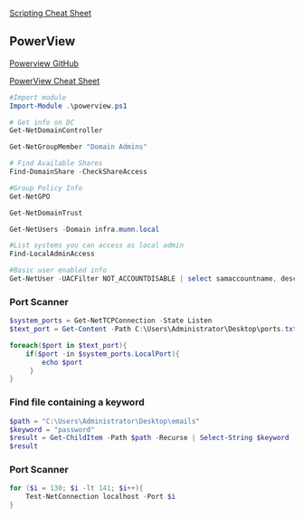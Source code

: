 [Scripting Cheat Sheet](https://learnxinyminutes.com/docs/powershell/)

## PowerView
[Powerview GitHub](https://github.com/PowerShellMafia/PowerSploit/blob/dev/Recon/PowerView.ps1)

[PowerView Cheat Sheet](https://book.hacktricks.xyz/windows/basic-powershell-for-pentesters/powerview)

```powershell
#Import module
Import-Module .\powerview.ps1

# Get info on DC
Get-NetDomainController 

Get-NetGroupMember "Domain Admins"

# Find Available Shares
Find-DomainShare -CheckShareAccess

#Group Policy Info
Get-NetGPO

Get-NetDomainTrust

Get-NetUsers -Domain infra.munn.local

#List systems you can access as local admin
Find-LocalAdminAccess

#Basic user enabled info
Get-NetUser -UACFilter NOT_ACCOUNTDISABLE | select samaccountname, description, pwdlastset, logoncount, badpwdcount 
```


### Port Scanner

```Powershell
$system_ports = Get-NetTCPConnection -State Listen
$text_port = Get-Content -Path C:\Users\Administrator\Desktop\ports.txt

foreach($port in $text_port){
    if($port -in $system_ports.LocalPort){
        echo $port
     }
}
```

### Find file containing a keyword
```powershell
$path = "C:\Users\Administrator\Desktop\emails"
$keyword = "password"
$result = Get-ChildItem -Path $path -Recurse | Select-String $keyword
$result
```

### Port Scanner
```powershell
for ($i = 130; $i -lt 141; $i++){
    Test-NetConnection localhost -Port $i
}
```

